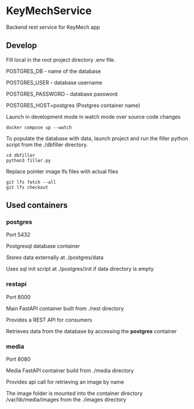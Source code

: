 # KeyMechService

Backend rest service for KeyMech app

## Develop

Fill local in the root project directory .env file.

POSTGRES_DB - name of the database

POSTGRES_USER - database username

POSTGRES_PASSWORD - database password

POSTGRES_HOST=postgres (Postgres container name)
    

Launch in development mode in watch mode over source code changes 

    docker compose up --watch

To populate the database with data, launch project and run the filler python script from the ./dbfiller directory.

    cd dbfiller
    python3 filler.py

Replace pointer image lfs files with actual files

    git lfs fetch --all
    git lfs checkout

## Used containers

### postgres

Port 5432

Postgresql database container

Stores data externally at ./postgres/data

Uses sql init script at ./postgres/init if data directory is empty


### restapi

Port 8000

Main FastAPI container built from ./rest directory

Provides a REST API for consumers

Retrieves data from the database by accessing the **postgres** container


### media

Port 8080

Media FastAPI container build from ./media directory

Provides api call for retrieving an image by name

The image folder is mounted into the container directory /var/lib/media/images from the ./images directory
